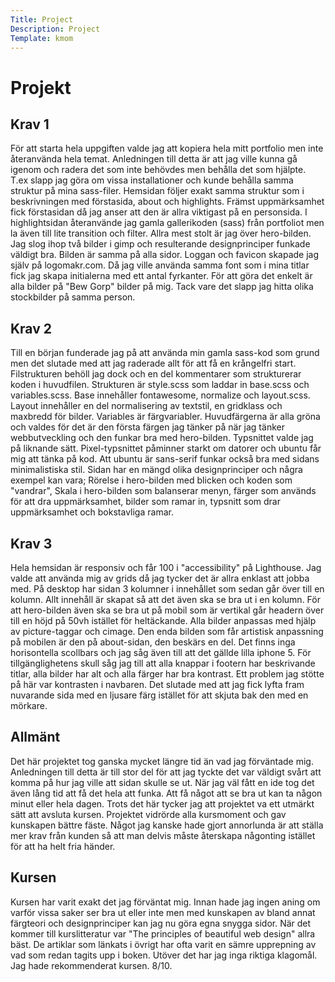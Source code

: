 ```yaml
---
Title: Project
Description: Project
Template: kmom
---
```


Projekt
==========================

## Krav 1

För att starta hela uppgiften valde jag att kopiera hela mitt portfolio men inte återanvända hela temat. Anledningen till detta är att jag ville kunna gå igenom och radera det som inte behövdes men behålla det som hjälpte. T.ex slapp jag göra om vissa installationer och kunde behålla samma struktur på mina sass-filer. Hemsidan följer exakt samma struktur som i beskrivningen med förstasida, about och highlights. Främst uppmärksamhet fick förstasidan då jag anser att den är allra viktigast på en personsida. I highlightsidan återanvände jag gamla gallerikoden (sass) från portfoliot men la även till lite transition och filter. Allra mest stolt är jag över hero-bilden. Jag slog ihop två bilder i gimp och resulterande designprinciper funkade väldigt bra. Bilden är samma på alla sidor. Loggan och favicon skapade jag själv på logomakr.com. Då jag ville använda samma font som i mina titlar fick jag skapa initialerna med ett antal fyrkanter. För att göra det enkelt är alla bilder på "Bew Gorp" bilder på mig. Tack vare det slapp jag hitta olika stockbilder på samma person.

## Krav 2

Till en början funderade jag på att använda min gamla sass-kod som grund men det slutade med att jag raderade allt för att få en krångelfri start. Filstrukturen behöll jag dock och en del kommentarer som strukturerar koden i huvudfilen. Strukturen är style.scss som laddar in base.scss och variables.scss. Base innehåller fontawesome, normalize och layout.scss. Layout innehåller en del normalisering av textstil, en gridklass och maxbredd för bilder. Variables är färgvariabler. Huvudfärgerna är alla gröna och valdes för det är den första färgen jag tänker på när jag tänker webbutveckling och den funkar bra med hero-bilden. Typsnittet valde jag på liknande sätt. Pixel-typsnittet påminner starkt om datorer och ubuntu får mig att tänka på kod. Att ubuntu är sans-serif funkar också bra med sidans minimalistiska stil. Sidan har en mängd olika designprinciper och några exempel kan vara; Rörelse i hero-bilden med blicken och koden som "vandrar", Skala i hero-bilden som balanserar menyn, färger som används för att dra uppmärksamhet, bilder som ramar in, typsnitt som drar uppmärksamhet och bokstavliga ramar.

## Krav 3

Hela hemsidan är responsiv och får 100 i "accessibility" på Lighthouse. Jag valde att använda mig av grids då jag tycker det är allra enklast att jobba med. På desktop har sidan 3 kolumner i innehållet som sedan går över till en kolumn. Allt innehåll är skapat så att det även ska se bra ut i en kolumn. För att hero-bilden även ska se bra ut på mobil som är vertikal går headern över till en höjd på 50vh istället för heltäckande. Alla bilder anpassas med hjälp av picture-taggar och cimage. Den enda bilden som får artistisk anpassning på mobilen är den på about-sidan, den beskärs en del. Det finns inga horisontella scollbars och jag såg även till att det gällde lilla iphone 5. För tillgänglighetens skull såg jag till att alla knappar i footern har beskrivande titlar, alla bilder har alt och alla färger har bra kontrast. Ett problem jag stötte på här var kontrasten i navbaren. Det slutade med att jag fick lyfta fram nuvarande sida med en ljusare färg istället för att skjuta bak den med en mörkare.

## Allmänt

Det här projektet tog ganska mycket längre tid än vad jag förväntade mig. Anledningen till detta är till stor del för att jag tyckte det var väldigt svårt att komma på hur jag ville att sidan skulle se ut. När jag väl fått en ide tog det även lång tid att få det hela att funka. Att få något att se bra ut kan ta någon minut eller hela dagen. Trots det här tycker jag att projektet va ett utmärkt sätt att avsluta kursen. Projektet vidrörde alla kursmoment och gav kunskapen bättre fäste. Något jag kanske hade gjort annorlunda är att ställa mer krav från kunden så att man delvis måste återskapa någonting istället för att ha helt fria händer.

## Kursen

Kursen har varit exakt det jag förväntat mig. Innan hade jag ingen aning om varför vissa saker ser bra ut eller inte men med kunskapen av bland annat färgteori och designprinciper kan jag nu göra egna snygga sidor. När det kommer till kurslitteratur var "The principles of beautiful web design" allra bäst. De artiklar som länkats i övrigt har ofta varit en sämre upprepning av vad som redan tagits upp i boken. Utöver det har jag inga riktiga klagomål. Jag hade rekommenderat kursen. 8/10.
